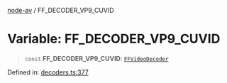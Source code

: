 [node-av](../globals.md) / FF\_DECODER\_VP9\_CUVID

# Variable: FF\_DECODER\_VP9\_CUVID

> `const` **FF\_DECODER\_VP9\_CUVID**: [`FFVideoDecoder`](../type-aliases/FFVideoDecoder.md)

Defined in: [decoders.ts:377](https://github.com/seydx/av/blob/f8631fc881b394300b1479f511d55cf1c370a87f/src/constants/decoders.ts#L377)
